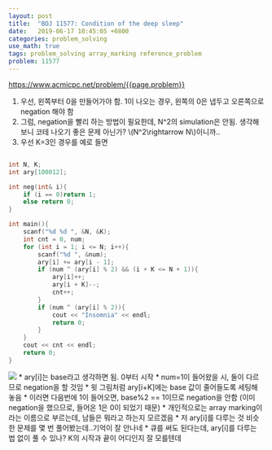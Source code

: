 ```yaml
---
layout: post
title:  "BOJ 11577: Condition of the deep sleep"
date:   2019-06-17 10:45:05 +0800
categories: problem_solving
use_math: true
tags: problem_solving array_marking reference_problem
problem: 11577
---
```


<a target="_blank" href="https://www.acmicpc.net/problem/{{page.problem}}">https://www.acmicpc.net/problem/{{page.problem}}</a><br/>

1. 우선, 왼쪽부터 0을 만들어가야 함. 1이 나오는 경우, 왼쪽의 0은 냅두고 오른쪽으로 negation 해야 함
2. 그럼, negation을 빨리 하는 방법이 필요한데, N^2의 simulation은 안됨. 생각해보니 코테 나오기 좋은 문제 아닌가? \\(N^2\rightarrow N\\)이니까..
3. 우선 K=3인 경우를 예로 들면  

```cpp

int N, K;
int ary[100012];

int neg(int& i){
	if (i == 0)return 1;
	else return 0;
}

int main(){
	scanf("%d %d ", &N, &K);
	int cnt = 0, num;
	for (int i = 1; i <= N; i++){
		scanf("%d ", &num);
		ary[i] += ary[i - 1];
		if (num ^ (ary[i] % 2) && (i + K <= N + 1)){
			ary[i]++;
			ary[i + K]--;
			cnt++;
		}
		if (num ^ (ary[i] % 2)){
			cout << "Insomnia" << endl;
			return 0;
		}
	}
	cout << cnt << endl;
	return 0;
}
```  

<img src="{{site.url}}/images/ps/cond_deep_sleep.png">  
* ary[i]는  base라고 생각하면 됨. 0부터 시작
* num=1이 들어왔을 시, 둘이 다르므로 negation을 할 것임
* 윗 그림처럼 ary[i+K]에는 base 값이 줄어들도록 세팅해 놓음
* 이러면 다음번에 1이 들어오면, base%2 == 1이므로 negation을 안함 (이미 negation을 했으므로, 들어온 1은 0이 되었기 때문)
* 개인적으로는 array marking이라는 이름으로 부르는데, 남들은 뭐라고 하는지 모르겠음
* 저 ary[i]를 다루는 것 비슷한 문제를 몇 번 풀어봤는데..기억이 잘 안나네
* 큐를 써도 된다는데, ary[i]를 다루는 법 없이 풀 수 있나? K의 시작과 끝이 어디인지 잘 모를텐데
